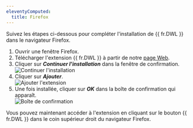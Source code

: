 ```yaml
---
eleventyComputed:
  title: Firefox
---
```

Suivez les étapes ci-dessous pour compléter l'installation de {{ fr.DWL }} dans le navigateur Firefox.  

1. Ouvrir une fenêtre Firefox. 
1. Télécharger l'extension {{ fr.DWL }} à partir de notre [page Web](https://devolutions.net/fr/web-login). 
1. Cliquer sur ***Continuer l'installation*** dans la fenêtre de confirmation.  
![Continuer l'installation](https://webdevolutions.azureedge.net/docs/fr/dwl/Dwl4004.png)
1. Cliquer sur ***Ajouter***.  
![Ajouter l'extension](https://webdevolutions.azureedge.net/docs/fr/dwl/Dwl4005.png)
1. Une fois installée, cliquer sur ***OK*** dans la boîte de confirmation qui apparaît.  
![Boîte de confirmation](https://webdevolutions.azureedge.net/docs/fr/dwl/Dwl4006.png)  

Vous pouvez maintenant accéder à l'extension en cliquant sur le bouton {{ fr.DWL }} dans le coin supérieur droit du navigateur Firefox. 

